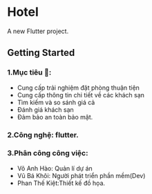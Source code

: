 # Hotel

A new Flutter project.

## Getting Started
### 1.Mục tiêu 📝: 
+ Cung cấp trải nghiệm đặt phòng thuận tiện
+ Cung cấp thông tin chi tiết về các khách sạn
+ Tìm kiếm và so sánh giá cả
+ Đánh giá khách sạn
+ Đảm bảo an toàn bảo mật.
### 2.Công nghệ: flutter.
### 3.Phân công công việc:
+ Võ Anh Hào: Quản lí dự án
+ Vũ Bá Khôi: Người phát triển phần mềm(Dev)
+ Phan Thế Kiệt:Thiết kế đồ họa.
